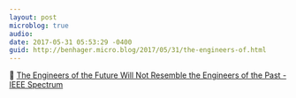 ```yaml
---
layout: post
microblog: true
audio: 
date: 2017-05-31 05:53:29 -0400
guid: http://benhager.micro.blog/2017/05/31/the-engineers-of.html
---
```

🔬 [The Engineers of the Future Will Not Resemble the Engineers of the Past - IEEE Spectrum](http://spectrum.ieee.org/view-from-the-valley/at-work/education/the-engineers-of-the-future-will-not-resemble-the-engineers-of-the-past)
